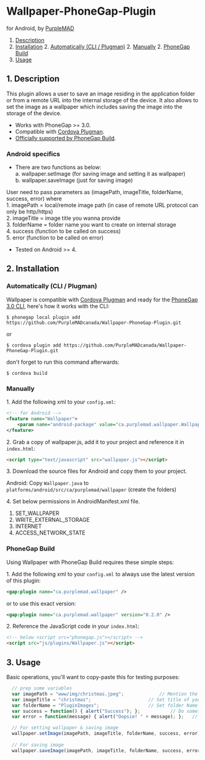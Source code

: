 Wallpaper-PhoneGap-Plugin
=========================

for Android, by [PurpleMAD](http://www.purplemad.ca/)

1. [Description](https://github.com/PurpleMADcanada/Wallpaper-PhoneGap-Plugin.git#1-description)
2. [Installation](https://github.com/PurpleMADcanada/Wallpaper-PhoneGap-Plugin.git#2-installation)
	2. [Automatically (CLI / Plugman)](https://github.com/PurpleMADcanada/Wallpaper-PhoneGap-Plugin.git#automatically-cli--plugman)
	2. [Manually](https://github.com/PurpleMADcanada/Wallpaper-PhoneGap-Plugin.git#manually)
	2. [PhoneGap Build](https://github.com/PurpleMADcanada/Wallpaper-PhoneGap-Plugin.git#phonegap-build)
3. [Usage](https://github.com/PurpleMADcanada/Wallpaper-PhoneGap-Plugin.git#3-usage)

## 1. Description

This plugin allows a user to save an image residing in the application folder or from a remote URL into the internal storage of the device. It also allows to set the image as a wallpaper which includes saving the image into the storage of the device.

* Works with PhoneGap >= 3.0.
* Compatible with [Cordova Plugman](https://github.com/apache/cordova-plugman).
* [Officially supported by PhoneGap Build](https://build.phonegap.com/plugins/392).

### Android specifics
* There are two functions as below:<br/>
a. wallpaper.setImage (for saving image and setting it as wallpaper)<br/>
b. wallpaper.saveImage (just for saving image) 

User need to pass parameters as (imagePath, imageTitle, folderName, success, error) where<br/> 
	1. imagePath = local/remote image path (in case of remote URL protocol can only be http/https)<br/>
	2. imageTitle = image title you wanna provide<br/>
	3. folderName = folder name you want to create on internal storage<br/>
	4. success (function to be called on success)<br/>
	5. error (function to be called on error)

* Tested on Android >= 4.

## 2. Installation

### Automatically (CLI / Plugman)
Wallpaper is compatible with [Cordova Plugman](https://github.com/apache/cordova-plugman) and ready for the [PhoneGap 3.0 CLI](http://docs.phonegap.com/en/3.0.0/guide_cli_index.md.html#The%20Command-line%20Interface_add_features), here's how it works with the CLI:

```
$ phonegap local plugin add https://github.com/PurpleMADcanada/Wallpaper-PhoneGap-Plugin.git
```
or
```
$ cordova plugin add https://github.com/PurpleMADcanada/Wallpaper-PhoneGap-Plugin.git
```
don't forget to run this command afterwards:
```
$ cordova build
```

### Manually

1\. Add the following xml to your `config.xml`:
```xml
<!-- for Android -->
<feature name="Wallpaper">
	<param name="android-package" value="ca.purplemad.wallpaper.Wallpaper"/>
</feature>
```

2\. Grab a copy of wallpaper.js, add it to your project and reference it in `index.html`:
```html
<script type="text/javascript" src="wallpaper.js"></script>
```

3\. Download the source files for Android and copy them to your project.

Android: Copy `Wallpaper.java` to `platforms/android/src/ca/purplemad/wallpaper` (create the folders)

4\. Set below permissions in AndroidManifest.xml file.

1. SET_WALLPAPER
2. WRITE_EXTERNAL_STORAGE
3. INTERNET
4. ACCESS_NETWORK_STATE

### PhoneGap Build

Using Wallpaper with PhoneGap Build requires these simple steps:

1\. Add the following xml to your `config.xml` to always use the latest version of this plugin:
```xml
<gap:plugin name="ca.purplemad.wallpaper" />
```
or to use this exact version:
```xml
<gap:plugin name="ca.purplemad.wallpaper" version="0.2.0" />
```

2\. Reference the JavaScript code in your `index.html`:
```html
<!-- below <script src="phonegap.js"></script> -->
<script src="js/plugins/Wallpaper.js"></script>
```


## 3. Usage

Basic operations, you'll want to copy-paste this for testing purposes:

```javascript
  // prep some variables
  var imagePath = "www/img/christmas.jpeg";				// Mention the complete path to your image. If it contains under multiple folder then mention the path from level "www" to the level your image contains with its name including its extension.
  var imageTitle = "christmas";						// Set title of your choice.
  var folderName = "PluginImages";					// Set folder Name of your choice. 
  var success = function() { alert("Success"); };			// Do something on success return.
  var error = function(message) { alert("Oopsie! " + message); };	// Do something on error return.

  // For setting wallpaper & saving image
  wallpaper.setImage(imagePath, imageTitle, folderName, success, error);
  
  // For saving image
  wallpaper.saveImage(imagePath, imageTitle, folderName, success, error);	
```